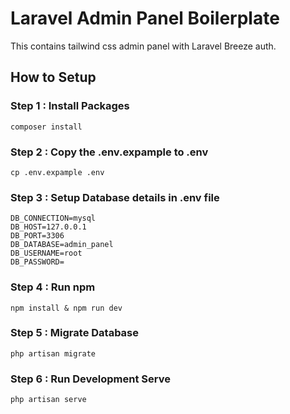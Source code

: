 
# Laravel Admin Panel Boilerplate

This contains tailwind css admin panel with Laravel Breeze auth.

## How to Setup

### Step 1 : Install Packages

```
composer install
```


### Step 2 : Copy the .env.expample to .env

```
cp .env.expample .env
```

### Step 3 : Setup Database details in .env file

```
DB_CONNECTION=mysql
DB_HOST=127.0.0.1
DB_PORT=3306
DB_DATABASE=admin_panel
DB_USERNAME=root
DB_PASSWORD=
```

### Step 4 : Run npm

```
npm install & npm run dev
```

### Step 5 : Migrate Database

```
php artisan migrate
```

### Step 6 : Run Development Serve

```
php artisan serve
```
